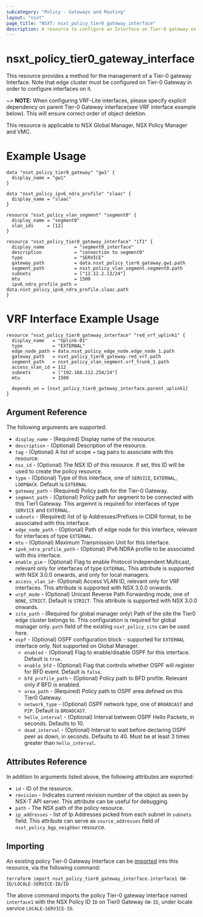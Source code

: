 ```yaml
---
subcategory: "Policy - Gateways and Routing"
layout: "nsxt"
page_title: "NSXT: nsxt_policy_tier0_gateway_interface"
description: A resource to configure an Interface on Tier-0 gateway on NSX Policy manager.
---
```


# nsxt_policy_tier0_gateway_interface

This resource provides a method for the management of a Tier-0 gateway Interface. Note that edge cluster must be configured on Tier-0 Gateway in order to configure interfaces on it.

~> **NOTE:** When configuring VRF-Lite interfaces, please specify explicit dependency on parent Tier-0 Gateway interface(see VRF interface example below).  This will ensure correct order of object deletion.

This resource is applicable to NSX Global Manager, NSX Policy Manager and VMC.

# Example Usage

```hcl
data "nsxt_policy_tier0_gateway" "gw1" {
  display_name = "gw1"
}

data "nsxt_policy_ipv6_ndra_profile" "slaac" {
  display_name = "slaac"
}

resource "nsxt_policy_vlan_segment" "segment0" {
  display_name = "segment0"
  vlan_ids     = [12]
}

resource "nsxt_policy_tier0_gateway_interface" "if1" {
  display_name           = "segment0_interface"
  description            = "connection to segment0"
  type                   = "SERVICE"
  gateway_path           = data.nsxt_policy_tier0_gateway.gw1.path
  segment_path           = nsxt_policy_vlan_segment.segment0.path
  subnets                = ["12.12.2.13/24"]
  mtu                    = 1500
  ipv6_ndra_profile_path = data.nsxt_policy_ipv6_ndra_profile.slaac.path
}
```

# VRF Interface Example Usage

```hcl
resource "nsxt_policy_tier0_gateway_interface" "red_vrf_uplink1" {
  display_name   = "Uplink-01"
  type           = "EXTERNAL"
  edge_node_path = data.nsxt_policy_edge_node.edge_node_1.path
  gateway_path   = nsxt_policy_tier0_gateway.red_vrf.path
  segment_path   = nsxt_policy_vlan_segment.vrf_trunk_1.path
  access_vlan_id = 112
  subnets        = ["192.168.112.254/24"]
  mtu            = 1500

  depends_on = [nsxt_policy_tier0_gateway_interface.parent_uplink1]
}
```

## Argument Reference

The following arguments are supported:

* `display_name` - (Required) Display name of the resource.
* `description` - (Optional) Description of the resource.
* `tag` - (Optional) A list of scope + tag pairs to associate with this resource.
* `nsx_id` - (Optional) The NSX ID of this resource. If set, this ID will be used to create the policy resource.
* `type` - (Optional) Type of this interface, one of `SERVICE`, `EXTERNAL`, `LOOPBACK`. Default is `EXTERNAL`
* `gateway_path` - (Required) Policy path for the Tier-0 Gateway.
* `segment_path` - (Optional) Policy path for segment to be connected with this Tier1 Gateway. This argemnt is required for interfaces of type `SERVICE` and `EXTERNAL`.
* `subnets` - (Required) list of Ip Addresses/Prefixes in CIDR format, to be associated with this interface.
* `edge_node_path` - (Optional) Path of edge node for this interface, relevant for interfaces of type `EXTERNAL`.
* `mtu` - (Optional) Maximum Transmission Unit for this interface.
* `ipv6_ndra_profile_path` - (Optional) IPv6 NDRA profile to be associated with this interface.
* `enable_pim` - (Optional) Flag to enable Protocol Independent Multicast, relevant only for interfaces of type `EXTERNAL`. This attribute is supported with NSX 3.0.0 onwards, and only for local managers.
* `access_vlan_id`- (Optional) Access VLAN ID, relevant only for VRF interfaces. This attribute is supported with NSX 3.0.0 onwards.
* `urpf_mode` - (Optional) Unicast Reverse Path Forwarding mode, one of `NONE`, `STRICT`. Default is `STRICT`. This attribute is supported with NSX 3.0.0 onwards.
* `site_path` - (Required for global manager only) Path of the site the Tier0 edge cluster belongs to. This configuration is required for global manager only. `path` field of the existing `nsxt_policy_site` can be used here.
* `ospf` - (Optional) OSPF configuration block - supported for `EXTERNAL` interface only. Not supported on Global Manager.
  * `enabled` - (Optional) Flag to enable/disable OSPF for this interface. Default is `true`.
  * `enable_bfd` - (Optional) Flag that controls whether OSPF will register for BFD event. Default is `false`.
  * `bfd_profile_path` - (Optional) Policy path to BFD profile. Relevant only if BFD is enabled.
  * `area_path` - (Required) Policy path to OSPF area defined on this Tier0 Gateway.
  * `network_type` - (Optional) OSPF network type, one of `BROADCAST` and `P2P`. Default is `BROADCAST`.
  * `hello_interval` - (Optional) Interval between OSPF Hello Packets, in seconds. Defaults to 10.
  * `dead_interval` - (Optional) Interval to wait before declaring OSPF peer as down, in seconds. Defaults to 40. Must be at least 3 times greater than `hello_interval`.

## Attributes Reference

In addition to arguments listed above, the following attributes are exported:

* `id` - ID of the resource.
* `revision` - Indicates current revision number of the object as seen by NSX-T API server. This attribute can be useful for debugging.
* `path` - The NSX path of the policy resource.
* `ip_addresses` - list of Ip Addresses picked from each subnet in `subnets` field. This attribute can serve as `source_addresses` field of `nsxt_policy_bgp_neighbor` resource.

## Importing

An existing policy Tier-0 Gateway Interface can be [imported][docs-import] into this resource, via the following command:

[docs-import]: /docs/import/index.html

```
terraform import nsxt_policy_tier0_gateway_interface.interface1 GW-ID/LOCALE-SERVICE-ID/ID
```

The above command imports the policy Tier-0 gateway interface named `interface1` with the NSX Policy ID `ID` on Tier0 Gateway `GW-ID`, under locale service `LOCALE-SERVICE-ID`.
